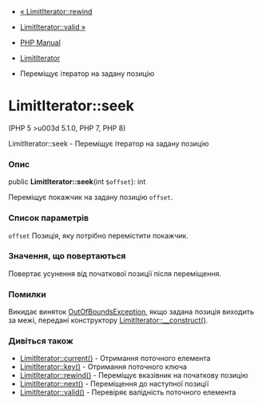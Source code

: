 - [« LimitIterator::rewind](limititerator.rewind.md)
- [LimitIterator::valid »](limititerator.valid.md)

- [PHP Manual](index.md)
- [LimitIterator](class.limititerator.md)
- Переміщує ітератор на задану позицію

# LimitIterator::seek

(PHP 5 \>u003d 5.1.0, PHP 7, PHP 8)

LimitIterator::seek - Переміщує ітератор на задану позицію

### Опис

public **LimitIterator::seek**(int `$offset`): int

Переміщує покажчик на задану позицію `offset`.

### Список параметрів

`offset`
Позиція, яку потрібно перемістити покажчик.

### Значення, що повертаються

Повертає усунення від початкової позиції після переміщення.

### Помилки

Викидає виняток
[OutOfBoundsException](class.outofboundsexception.md), якщо задана
позиція виходить за межі, передані конструктору
[LimitIterator::\_\_construct()](limititerator.construct.md).

### Дивіться також

- [LimitIterator::current()](limititerator.current.md) - Отримання
поточного елемента
- [LimitIterator::key()](limititerator.key.md) - Отримання поточного
ключа
- [LimitIterator::rewind()](limititerator.rewind.md) - Переміщує
вказівник на початкову позицію
- [LimitIterator::next()](limititerator.next.md) - Переміщення до
наступної позиції
- [LimitIterator::valid()](limititerator.valid.md) - Перевіряє
валідність поточного елемента

